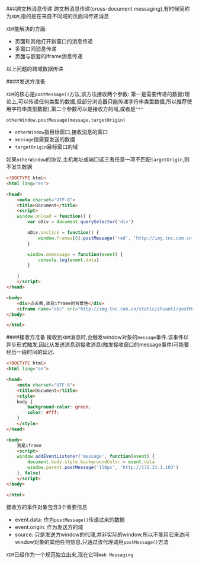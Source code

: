 ###跨文档消息传递
跨文档消息传递(cross-document messaging),有时候简称为`XDM`,指的是在来自不同域的页面间传递消息

`XDM`能解决的方面:

- 页面和其他打开新窗口的消息传递
- 多窗口间消息传递
- 页面与嵌套的iframe消息传递

以上问题的跨域数据传递

####发送方准备

`XDM`的核心是`postMessage()`方法,该方法接收两个参数: 第一是需要传递的数据(理论上,可以传递任何类型的数据,但部分浏览器只能传递字符串类型数据,所以推荐使用字符串类型数据),第二个参数可以是接收方的域,或者是`"*"`

`otherWindow.postMessage(message,targetOrigin)`

- `otherWindow`指目标窗口,接收消息的窗口
- `message`指需要发送的数据
- `targetOrigin`目标窗口的域

如果`otherWindow`的协议,主机地址或端口这三者任意一项不匹配`targetOrigin`,则不发生数据

```html
<!DOCTYPE html>
<html lang="en">

<head>
    <meta charset="UTF-8">
    <title>Document</title>
    <script>
    window.onload = function() {
        var oDiv = document.querySelector('div')

        oDiv.onclick = function() {
            window.frames[0].postMessage('red', 'http://img.tnc.com.cn')
        }

        window.onmessage = function(event) {
            console.log(event.data)
        }

    }
    </script>
</head>

<body>
    <div>点击我,改变iframe的背景色</div>
    <iframe name="abc" src="http://img.tnc.com.cn/static/zhuanti/postMsg/iframePost.html?v=35" frameborder="0" id="iframeaaa"></iframe>
</body>

</html>
```

####接收方准备
接收到`XDM`消息时,会触发window对象的`message`事件.该事件以异步形式触发,因此从发送消息到接收消息(触发接收窗口的message事件)可能要经历一段时间的延迟.

```html
<!DOCTYPE html>
<html lang="en">

<head>
    <meta charset="UTF-8">
    <title>Document</title>
    <style>
    body {
        background-color: green;
        color: #fff;
    }
    </style>
</head>

<body>
    我是iframe
    <script>
    window.addEventListener('message', function(event) {
        document.body.style.backgroundColor = event.data
        window.parent.postMessage('150px', 'http://172.31.1.103')
    }, false)
    </script>
</body>

</html>
```

接收方的事件对象包含3个重要信息

- event.data: 作为`postMessage()`传递过来的数据
- event.origin: 作为发送方的域
- source: 只是发送方window的代理,并非实际的window,所以不能用它来访问window对象的其他任何信息.只通过该代理调用`postMessage()`方法

`XDM`已经作为一个规范独立出来,现在它叫`Web Messaging`